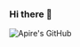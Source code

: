 ### Hi there 👋
![Apire's GitHub](https://github-readme-stats.vercel.app/api?username=realapire&show_icons=true&theme=radical)
<!--
-->
